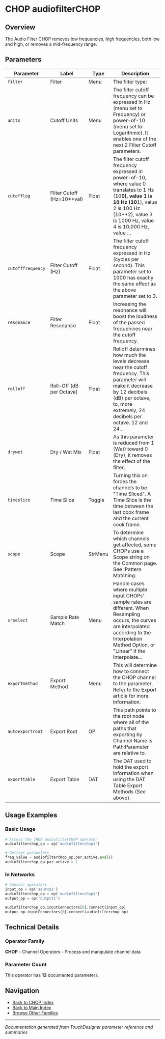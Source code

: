 # CHOP audiofilterCHOP

## Overview

The Audio Filter CHOP removes low frequencies, high frequencies, both low and high, or removes a mid-frequency range.

## Parameters

| Parameter | Label | Type | Description |
|-----------|-------|------|-------------|
| `filter` | Filter | Menu | The filter type: |
| `units` | Cutoff Units | Menu | The filter cutoff frequency can be expressed in Hz (menu set to Frequency) or power-of-10 (menu set to Logarithmic). It enables one of the next 2 Filter Cutoff parameters. |
| `cutofflog` | Filter Cutoff (Hz=10**val) | Float | The filter cutoff frequency expressed in power-of-10, where value 0 translates to 1 Hz (10**0), value 1 is 10 Hz (10**1), value 2 is 100 Hz (10**2), value 3 is 1000 Hz, value 4 is 10,000 Hz, value ... |
| `cutofffrequency` | Filter Cutoff (Hz) | Float | The filter cutoff frequency expressed in Hz (cycles per second). This parameter set to 1000 has exactly the same effect as the above parameter set to 3. |
| `resonance` | Filter Resonance | Float | Increasing the resonance will boost the loudness of the passed frequencies near the cutoff frequency. |
| `rolloff` | Roll-Off (dB per Octave) | Float | Rolloff determines how much the levels decrease near the cutoff frequency. This parameter will make it decrease by 12 decibels (dB) per octave, to, more extremely, 24 decibels per octave. 12 and 24... |
| `drywet` | Dry / Wet Mix | Float | As this parameter is reduced from 1 (Wet) toward 0 (Dry), it removes the effect of the filter. |
| `timeslice` | Time Slice | Toggle | Turning this on forces the channels to be "Time Sliced".  A Time Slice is the time between the last cook frame and the current cook frame. |
| `scope` | Scope | StrMenu | To determine which channels get affected, some CHOPs use a Scope string on the Common page. See :Pattern Matching. |
| `srselect` | Sample Rate Match | Menu | Handle cases where multiple input CHOPs' sample rates are different. When Resampling occurs, the curves are interpolated according to the Interpolation Method Option, or "Linear" if the Interpolate... |
| `exportmethod` | Export Method | Menu | This will determine how to connect the CHOP channel to the parameter. Refer to the Export article for more information. |
| `autoexportroot` | Export Root | OP | This path points to the root node where all of the paths that exporting by Channel Name is Path:Parameter are relative to. |
| `exporttable` | Export Table | DAT | The DAT used to hold the export information when using the DAT Table Export Methods (See above). |

## Usage Examples

### Basic Usage

```python
# Access the CHOP audiofilterCHOP operator
audiofilterchop_op = op('audiofilterchop1')

# Get/set parameters
freq_value = audiofilterchop_op.par.active.eval()
audiofilterchop_op.par.active = 1
```

### In Networks

```python
# Connect operators
input_op = op('source1')
audiofilterchop_op = op('audiofilterchop1')
output_op = op('output1')

audiofilterchop_op.inputConnectors[0].connect(input_op)
output_op.inputConnectors[0].connect(audiofilterchop_op)
```

## Technical Details

### Operator Family

**CHOP** - Channel Operators - Process and manipulate channel data

### Parameter Count

This operator has **13** documented parameters.

## Navigation

- [Back to CHOP Index](../CHOP/CHOP_INDEX.md)
- [Back to Main Index](../OPERATORS_INDEX.md)
- [Browse Other Families](../OPERATORS_INDEX.md#quick-navigation)

---
*Documentation generated from TouchDesigner parameter reference and summaries*
